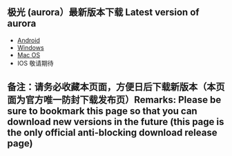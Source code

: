 
## 极光 (aurora）最新版本下载 Latest version of aurora
- <a href="https://github.com/getaurora/download/releases/download/v3.0.7/aurora-v3.0.7s-release.apk"> Android </a>
- <a href="https://github.com/getaurora/download/releases/download/v3.0.5/aurora-v3.0.5s-release.exe"> Windows </a>
- <a href="https://github.com/getaurora/download/releases/download/v3.0.3/aurora-v3.0.3s-release-1.pkg"> Mac OS </a>
- IOS 敬请期待 

## 备注：请务必收藏本页面，方便日后下载新版本（本页面为官方唯一防封下载发布页）Remarks: Please be sure to bookmark this page so that you can download new versions in the future (this page is the only official anti-blocking download release page)
